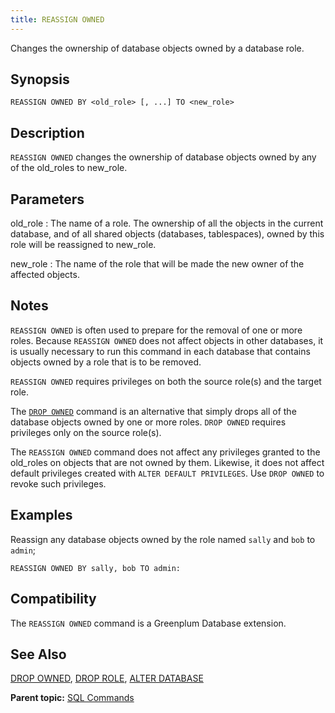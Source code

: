 ```yaml
---
title: REASSIGN OWNED 
---
```


Changes the ownership of database objects owned by a database role.

## <a id="section2"></a>Synopsis 

``` {#sql_command_synopsis}
REASSIGN OWNED BY <old_role> [, ...] TO <new_role>
```

## <a id="section3"></a>Description 

`REASSIGN OWNED` changes the ownership of database objects owned by any of the old\_roles to new\_role.

## <a id="section4"></a>Parameters 

old\_role
:   The name of a role. The ownership of all the objects in the current database, and of all shared objects \(databases, tablespaces\), owned by this role will be reassigned to new\_role.

new\_role
:   The name of the role that will be made the new owner of the affected objects.

## <a id="section5"></a>Notes 

`REASSIGN OWNED` is often used to prepare for the removal of one or more roles. Because `REASSIGN OWNED` does not affect objects in other databases, it is usually necessary to run this command in each database that contains objects owned by a role that is to be removed.

`REASSIGN OWNED` requires privileges on both the source role\(s\) and the target role.

The [`DROP OWNED`](DROP_OWNED.html) command is an alternative that simply drops all of the database objects owned by one or more roles. `DROP OWNED` requires privileges only on the source role\(s\).

The `REASSIGN OWNED` command does not affect any privileges granted to the old\_roles on objects that are not owned by them. Likewise, it does not affect default privileges created with `ALTER DEFAULT PRIVILEGES`. Use `DROP OWNED` to revoke such privileges.

## <a id="section6"></a>Examples 

Reassign any database objects owned by the role named `sally` and `bob` to `admin`;

```
REASSIGN OWNED BY sally, bob TO admin:
```

## <a id="section7"></a>Compatibility 

The `REASSIGN OWNED` command is a Greenplum Database extension.

## <a id="section8"></a>See Also 

[DROP OWNED](DROP_OWNED.html), [DROP ROLE](DROP_ROLE.html), [ALTER DATABASE](ALTER_DATABASE.html)

**Parent topic:** [SQL Commands](../sql_commands/sql_ref.html)

